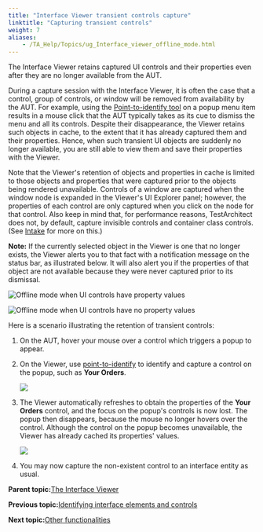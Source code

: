 ```yaml
--- 
title: "Interface Viewer transient controls capture"
linktitle: "Capturing transient controls"
weight: 7
aliases: 
    - /TA_Help/Topics/ug_Interface_viewer_offline_mode.html
---
```


The Interface Viewer retains captured UI controls and their properties even after they are no longer available from the AUT.

During a capture session with the Interface Viewer, it is often the case that a control, group of controls, or window will be removed from availability by the AUT. For example, using the [Point-to-identify tool](Interface_def_client_interface_tool_identify.html) on a popup menu item results in a mouse click that the AUT typically takes as its cue to dismiss the menu and all its controls. Despite their disappearance, the Viewer retains such objects in cache, to the extent that it has already captured them and their properties. Hence, when such transient UI objects are suddenly no longer available, you are still able to view them and save their properties with the Viewer.

Note that the Viewer's retention of objects and properties in cache is limited to those objects and properties that were captured prior to the objects being rendered unavailable. Controls of a window are captured when the window node is expanded in the Viewer's UI Explorer panel; however, the properties of each control are only captured when you click on the node for that control. Also keep in mind that, for performance reasons, TestArchitect does not, by default, capture invisible controls and container class controls. \(See [Intake](Interface_def_intake.html) for more on this.\)

**Note:** If the currently selected object in the Viewer is one that no longer exists, the Viewer alerts you to that fact with a notification message on the status bar, as illustrated below. It will also alert you if the properties of that object are not available because they were never captured prior to its dismissal.

![](/images//Images/Viewer_offline_mode_1.png "Offline mode when UI controls have property values")

![](/images//Images/Viewer_offline_mode_2.png "Offline mode when UI controls have no property values")

Here is a scenario illustrating the retention of transient controls:

1.  On the AUT, hover your mouse over a control which triggers a popup to appear.
2.  On the Viewer, use [point-to-identify](Interface_def_Viewer_identify.html) to identify and capture a control on the popup, such as **Your Orders**.

    ![](/images//Images/point-to-identify.png)

3.  The Viewer automatically refreshes to obtain the properties of the **Your Orders** control, and the focus on the popup's controls is now lost. The popup then disappears, because the mouse no longer hovers over the control. Although the control on the popup becomes unavailable, the Viewer has already cached its properties' values.

    ![](/images//Images/offline_controls.png)

4.  You may now capture the non-existent control to an interface entity as usual.

**Parent topic:**[The Interface Viewer](/TA_Help/Topics/Interface_def_Viewer.html)

**Previous topic:**[Identifying interface elements and controls](/TA_Help/Topics/Interface_def_Viewer_identifying.html)

**Next topic:**[Other functionalities](/TA_Help/Topics/Interface_def_Viewer_other_functionalities.html)


